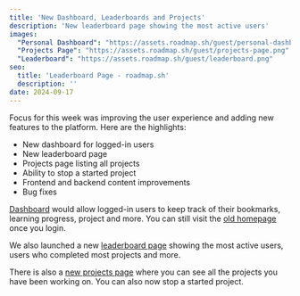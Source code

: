 ```yaml
---
title: 'New Dashboard, Leaderboards and Projects'
description: 'New leaderboard page showing the most active users'
images:
  "Personal Dashboard": "https://assets.roadmap.sh/guest/personal-dashboard.png"
  "Projects Page": "https://assets.roadmap.sh/guest/projects-page.png"
  "Leaderboard": "https://assets.roadmap.sh/guest/leaderboard.png"
seo:
  title: 'Leaderboard Page - roadmap.sh'
  description: ''
date: 2024-09-17
---
```


Focus for this week was improving the user experience and adding new features to the platform. Here are the highlights:

- New dashboard for logged-in users
- New leaderboard page
- Projects page listing all projects
- Ability to stop a started project
- Frontend and backend content improvements
- Bug fixes

[Dashboard](/) would allow logged-in users to keep track of their bookmarks, learning progress, project and more. You can still visit the [old homepage](https://roadmap.sh/home) once you login.

We also launched a new [leaderboard page](/leaderboard) showing the most active users, users who completed most projects and more.

There is also a [new projects page](/projects) where you can see all the projects you have been working on. You can also now stop a started project.